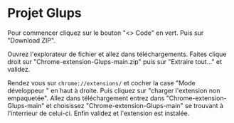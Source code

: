 # Projet Glups

Pour commencer cliquez sur le bouton "<> Code" en vert.
Puis sur "Download ZIP".

Ouvrez l'explorateur de fichier et allez dans téléchargements.
Faites clique droit sur "Chrome-extension-Glups-main.zip" puis sur "Extraire tout..." et validez.

Rendez vous sur ``chrome://extensions/`` et cocher la case "Mode développeur
" en haut à droite.
Puis cliquez sur "charger l'extension non empaquetée".
Allez dans téléchargement entrez dans "Chrome-extension-Glups-main" et choisissez "Chrome-extension-Glups-main" se trouvant à l'interrieur de celui-ci.
Enfin validez et l'extension est instalée. 